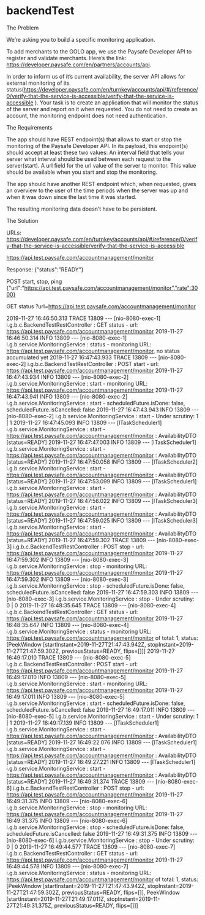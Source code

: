# backendTest

The Problem

We’re asking you to build a specific monitoring application.

To add merchants to the GOLO app, we use the Paysafe Developer API to register and validate merchants. Here’s the link: https://developer.paysafe.com/en/partners/accounts/api.

In order to inform us of it’s current availability, the server API allows for external monitoring of its status(https://developer.paysafe.com/en/turnkey/accounts/api/#/reference/0/verify-that-the-service-is-accessible/verify-that-the-service-is-accessible ). Your task is to create an application that will monitor the status of the server and report on it when requested. You do not need to create an account, the monitoring endpoint does not need authentication.


The Requirements

The app should have REST endpoint(s) that allows to start or stop the monitoring of the Paysafe Developer API. In its payload, this endpoint(s) should accept at least these two values:
An interval field that tells your server what interval should be used between each request to the server(start).
A url field for the url value of the server to monitor. This value should be available when you start and stop the monitoring.

The app should have another REST endpoint which, when requested, gives an overview to the user of the time periods when the server was up and when it was down since the last time it was started.

The resulting monitoring data doesn’t have to be persistent.


The Solution

URLs:
https://developer.paysafe.com/en/turnkey/accounts/api/#/reference/0/verify-that-the-service-is-accessible/verify-that-the-service-is-accessible

https://api.test.paysafe.com/accountmanagement/monitor

Response:
{"status":"READY"}


POST start, stop, ping
{"url":"https://api.test.paysafe.com/accountmanagement/monitor","rate":3000}

GET status
?url=https://api.test.paysafe.com/accountmanagement/monitor

2019-11-27 16:46:50.313 TRACE 13809 --- [nio-8080-exec-1] i.g.b.c.BackendTestRestController        : GET status - url: https://api.test.paysafe.com/accountmanagement/monitor
2019-11-27 16:46:50.314  INFO 13809 --- [nio-8080-exec-1] i.g.b.service.MonitoringService          : status - monitoring URL: https://api.test.paysafe.com/accountmanagement/monitor, no status accumulated yet
2019-11-27 16:47:43.933 TRACE 13809 --- [nio-8080-exec-2] i.g.b.c.BackendTestRestController        : POST start - url: https://api.test.paysafe.com/accountmanagement/monitor
2019-11-27 16:47:43.934  INFO 13809 --- [nio-8080-exec-2] i.g.b.service.MonitoringService          : start - monitoring URL: https://api.test.paysafe.com/accountmanagement/monitor
2019-11-27 16:47:43.941  INFO 13809 --- [nio-8080-exec-2] i.g.b.service.MonitoringService          : start - scheduledFuture.isDone: false, scheduledFuture.isCancelled: false 
2019-11-27 16:47:43.943  INFO 13809 --- [nio-8080-exec-2] i.g.b.service.MonitoringService          : start - Under scrutiny: 1 | 1
2019-11-27 16:47:45.093  INFO 13809 --- [lTaskScheduler1] i.g.b.service.MonitoringService          : start - https://api.test.paysafe.com/accountmanagement/monitor : AvailabilityDTO [status=READY]
2019-11-27 16:47:47.003  INFO 13809 --- [lTaskScheduler1] i.g.b.service.MonitoringService          : start - https://api.test.paysafe.com/accountmanagement/monitor : AvailabilityDTO [status=READY]
2019-11-27 16:47:50.058  INFO 13809 --- [lTaskScheduler2] i.g.b.service.MonitoringService          : start - https://api.test.paysafe.com/accountmanagement/monitor : AvailabilityDTO [status=READY]
2019-11-27 16:47:53.099  INFO 13809 --- [lTaskScheduler1] i.g.b.service.MonitoringService          : start - https://api.test.paysafe.com/accountmanagement/monitor : AvailabilityDTO [status=READY]
2019-11-27 16:47:56.022  INFO 13809 --- [lTaskScheduler3] i.g.b.service.MonitoringService          : start - https://api.test.paysafe.com/accountmanagement/monitor : AvailabilityDTO [status=READY]
2019-11-27 16:47:59.025  INFO 13809 --- [lTaskScheduler3] i.g.b.service.MonitoringService          : start - https://api.test.paysafe.com/accountmanagement/monitor : AvailabilityDTO [status=READY]
2019-11-27 16:47:59.302 TRACE 13809 --- [nio-8080-exec-3] i.g.b.c.BackendTestRestController        : POST stop - url: https://api.test.paysafe.com/accountmanagement/monitor
2019-11-27 16:47:59.302  INFO 13809 --- [nio-8080-exec-3] i.g.b.service.MonitoringService          : stop - monitoring URL: https://api.test.paysafe.com/accountmanagement/monitor
2019-11-27 16:47:59.302  INFO 13809 --- [nio-8080-exec-3] i.g.b.service.MonitoringService          : stop - scheduledFuture.isDone: false, scheduledFuture.isCancelled: false
2019-11-27 16:47:59.303  INFO 13809 --- [nio-8080-exec-3] i.g.b.service.MonitoringService          : stop - Under scrutiny: 0 | 0
2019-11-27 16:48:35.645 TRACE 13809 --- [nio-8080-exec-4] i.g.b.c.BackendTestRestController        : GET status - url: https://api.test.paysafe.com/accountmanagement/monitor
2019-11-27 16:48:35.647  INFO 13809 --- [nio-8080-exec-4] i.g.b.service.MonitoringService          : status - monitoring URL: https://api.test.paysafe.com/accountmanagement/monitor of total: 1, status: [PeekWindow [startInstant=2019-11-27T21:47:43.942Z, stopInstant=2019-11-27T21:47:59.302Z, previousStatus=READY, flips=[]]]
2019-11-27 16:49:17.010 TRACE 13809 --- [nio-8080-exec-5] i.g.b.c.BackendTestRestController        : POST start - url: https://api.test.paysafe.com/accountmanagement/monitor
2019-11-27 16:49:17.010  INFO 13809 --- [nio-8080-exec-5] i.g.b.service.MonitoringService          : start - monitoring URL: https://api.test.paysafe.com/accountmanagement/monitor
2019-11-27 16:49:17.011  INFO 13809 --- [nio-8080-exec-5] i.g.b.service.MonitoringService          : start - scheduledFuture.isDone: false, scheduledFuture.isCancelled: false 
2019-11-27 16:49:17.011  INFO 13809 --- [nio-8080-exec-5] i.g.b.service.MonitoringService          : start - Under scrutiny: 1 | 1
2019-11-27 16:49:17.139  INFO 13809 --- [lTaskScheduler1] i.g.b.service.MonitoringService          : start - https://api.test.paysafe.com/accountmanagement/monitor : AvailabilityDTO [status=READY]
2019-11-27 16:49:22.076  INFO 13809 --- [lTaskScheduler1] i.g.b.service.MonitoringService          : start - https://api.test.paysafe.com/accountmanagement/monitor : AvailabilityDTO [status=READY]
2019-11-27 16:49:27.221  INFO 13809 --- [lTaskScheduler1] i.g.b.service.MonitoringService          : start - https://api.test.paysafe.com/accountmanagement/monitor : AvailabilityDTO [status=READY]
2019-11-27 16:49:31.374 TRACE 13809 --- [nio-8080-exec-6] i.g.b.c.BackendTestRestController        : POST stop - url: https://api.test.paysafe.com/accountmanagement/monitor
2019-11-27 16:49:31.375  INFO 13809 --- [nio-8080-exec-6] i.g.b.service.MonitoringService          : stop - monitoring URL: https://api.test.paysafe.com/accountmanagement/monitor
2019-11-27 16:49:31.375  INFO 13809 --- [nio-8080-exec-6] i.g.b.service.MonitoringService          : stop - scheduledFuture.isDone: false, scheduledFuture.isCancelled: false
2019-11-27 16:49:31.375  INFO 13809 --- [nio-8080-exec-6] i.g.b.service.MonitoringService          : stop - Under scrutiny: 0 | 0
2019-11-27 16:49:44.577 TRACE 13809 --- [nio-8080-exec-7] i.g.b.c.BackendTestRestController        : GET status - url: https://api.test.paysafe.com/accountmanagement/monitor
2019-11-27 16:49:44.578  INFO 13809 --- [nio-8080-exec-7] i.g.b.service.MonitoringService          : status - monitoring URL: https://api.test.paysafe.com/accountmanagement/monitor of total: 1, status: [PeekWindow [startInstant=2019-11-27T21:47:43.942Z, stopInstant=2019-11-27T21:47:59.302Z, previousStatus=READY, flips=[]], PeekWindow [startInstant=2019-11-27T21:49:17.011Z, stopInstant=2019-11-27T21:49:31.375Z, previousStatus=READY, flips=[]]]
